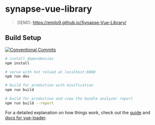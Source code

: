 # synapse-vue-library

> DEMO: https://emilo9.github.io/Synapse-Vue-Library/

## Build Setup
[![Conventional Commits](https://img.shields.io/badge/Conventional%20Commits-1.0.0-yellow.svg)](https://conventionalcommits.org)
``` bash
# install dependencies
npm install

# serve with hot reload at localhost:8080
npm run dev

# build for production with minification
npm run build

# build for production and view the bundle analyzer report
npm run build --report
```

For a detailed explanation on how things work, check out the [guide](http://vuejs-templates.github.io/webpack/) and [docs for vue-loader](http://vuejs.github.io/vue-loader).
